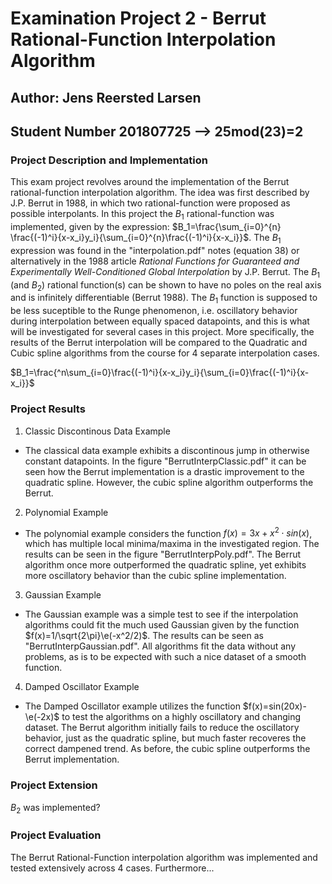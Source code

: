 # Examination Project 2 - Berrut Rational-Function Interpolation Algorithm
## Author: Jens Reersted Larsen
## Student Number 201807725 --> 25mod(23)=2

### Project Description and Implementation
This exam project revolves around the implementation of the Berrut rational-function interpolation algorithm. The idea was first described by J.P. Berrut in 1988, in which two rational-function were proposed as possible interpolants. In this project the $B_1$ rational-function was implemented, given by the expression: 
$B_1=\frac{\sum_{i=0}^{n} \frac{(-1)^i}{x-x_i}y_i}{\sum_{i=0}^{n}\frac{(-1)^i}{x-x_i}}$. The $B_1$ expression was found in the "interpolation.pdf" notes (equation 38) or alternatively in the 1988 article *Rational Functions for Guaranteed and Experimentally Well-Conditioned Global Interpolation* by J.P. Berrut. The $B_1$ (and $B_2$) rational function(s) can be shown to have no poles on the real axis and is infinitely differentiable (Berrut 1988). The $B_1$ function is supposed to be less suceptible to the Runge phenomenon, i.e. oscillatory behavior during interpolation between equally spaced datapoints, and this is what will be investigated for several cases in this project. More specifically, the results of the Berrut interpolation will be compared to the Quadratic and Cubic spline algorithms from the course for 4 separate interpolation cases. 


$B_1=\frac{^n\sum_{i=0}\frac{(-1)^i}{x-x_i}y_i}{\sum_{i=0}\frac{(-1)^i}{x-x_i}}$



### Project Results
1. Classic Discontinous Data Example
  - The classical data example exhibits a discontinous jump in otherwise constant datapoints. In the figure "BerrutInterpClassic.pdf" it can be seen how the Berrut implementation is a drastic improvement to the quadratic spline. However, the cubic spline algorithm outperforms the Berrut. 
2. Polynomial Example
  - The polynomial example considers the function $f(x)=3x+x^2\cdot sin(x)$, which has multiple local minima/maxima in the investigated region. The results can be seen in the figure "BerrutInterpPoly.pdf". The Berrut algorithm once more outperformed the quadratic spline, yet exhibits more oscillatory behavior than the cubic spline implementation. 
3. Gaussian Example 
  - The Gaussian example was a simple test to see if the interpolation algorithms could fit the much used Gaussian given by the function $f(x)=1/\sqrt{2\pi}\e(-x^2/2)$. The results can be seen as "BerrutInterpGaussian.pdf". All algorithms fit the data without any problems, as is to be expected with such a nice dataset of a smooth function. 
4. Damped Oscillator Example
  - The Damped Oscillator example utilizes the function $f(x)=sin(20x)-\e(-2x)$ to test the algorithms on a highly oscillatory and changing dataset. The Berrut algorithm initially fails to reduce the oscillatory behavior, just as the quadratic spline, but much faster recoveres the correct dampened trend. As before, the cubic spline outperforms the Berrut implementation. 

### Project Extension
$B_2$ was implemented?

### Project Evaluation
The Berrut Rational-Function interpolation algorithm was implemented and tested extensively across 4 cases. Furthermore...
